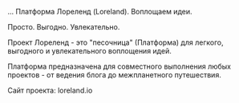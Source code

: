 ...
Платформа Лореленд (Loreland). Воплощаем идеи.

Просто. Выгодно. Увлекательно.

Проект Лореленд - это "песочница" (Платформа) для легкого, выгодного и увлекательного воплощения идей.

Платформа предназначена для совместного выполнения любых проектов - от ведения блога до межпланетного путешествия.

Сайт проекта: loreland.io
